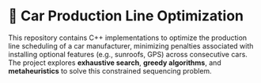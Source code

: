 # 🚗 Car Production Line Optimization

This repository contains C++ implementations to optimize the production line scheduling of a car manufacturer, minimizing penalties associated with installing optional features (e.g., sunroofs, GPS) across consecutive cars. The project explores **exhaustive search**, **greedy algorithms**, and **metaheuristics** to solve this constrained sequencing problem.
